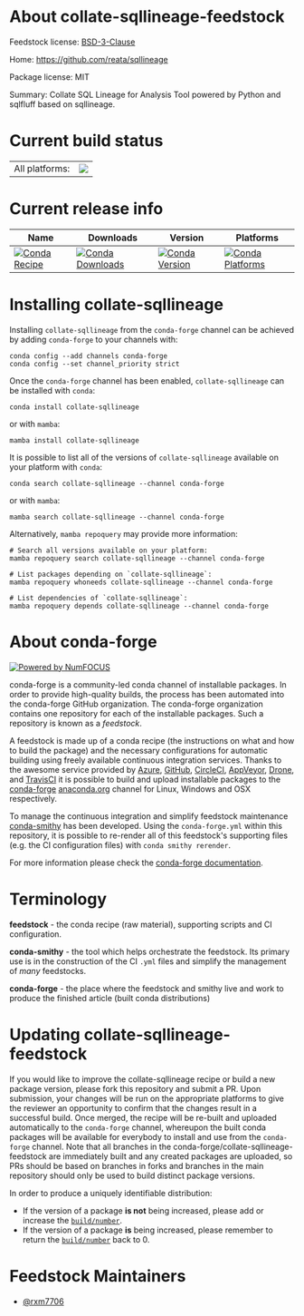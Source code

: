 About collate-sqllineage-feedstock
==================================

Feedstock license: [BSD-3-Clause](https://github.com/conda-forge/collate-sqllineage-feedstock/blob/main/LICENSE.txt)

Home: https://github.com/reata/sqllineage

Package license: MIT

Summary: Collate SQL Lineage for Analysis Tool powered by Python and sqlfluff based on sqllineage.

Current build status
====================


<table><tr><td>All platforms:</td>
    <td>
      <a href="https://dev.azure.com/conda-forge/feedstock-builds/_build/latest?definitionId=23975&branchName=main">
        <img src="https://dev.azure.com/conda-forge/feedstock-builds/_apis/build/status/collate-sqllineage-feedstock?branchName=main">
      </a>
    </td>
  </tr>
</table>

Current release info
====================

| Name | Downloads | Version | Platforms |
| --- | --- | --- | --- |
| [![Conda Recipe](https://img.shields.io/badge/recipe-collate--sqllineage-green.svg)](https://anaconda.org/conda-forge/collate-sqllineage) | [![Conda Downloads](https://img.shields.io/conda/dn/conda-forge/collate-sqllineage.svg)](https://anaconda.org/conda-forge/collate-sqllineage) | [![Conda Version](https://img.shields.io/conda/vn/conda-forge/collate-sqllineage.svg)](https://anaconda.org/conda-forge/collate-sqllineage) | [![Conda Platforms](https://img.shields.io/conda/pn/conda-forge/collate-sqllineage.svg)](https://anaconda.org/conda-forge/collate-sqllineage) |

Installing collate-sqllineage
=============================

Installing `collate-sqllineage` from the `conda-forge` channel can be achieved by adding `conda-forge` to your channels with:

```
conda config --add channels conda-forge
conda config --set channel_priority strict
```

Once the `conda-forge` channel has been enabled, `collate-sqllineage` can be installed with `conda`:

```
conda install collate-sqllineage
```

or with `mamba`:

```
mamba install collate-sqllineage
```

It is possible to list all of the versions of `collate-sqllineage` available on your platform with `conda`:

```
conda search collate-sqllineage --channel conda-forge
```

or with `mamba`:

```
mamba search collate-sqllineage --channel conda-forge
```

Alternatively, `mamba repoquery` may provide more information:

```
# Search all versions available on your platform:
mamba repoquery search collate-sqllineage --channel conda-forge

# List packages depending on `collate-sqllineage`:
mamba repoquery whoneeds collate-sqllineage --channel conda-forge

# List dependencies of `collate-sqllineage`:
mamba repoquery depends collate-sqllineage --channel conda-forge
```


About conda-forge
=================

[![Powered by
NumFOCUS](https://img.shields.io/badge/powered%20by-NumFOCUS-orange.svg?style=flat&colorA=E1523D&colorB=007D8A)](https://numfocus.org)

conda-forge is a community-led conda channel of installable packages.
In order to provide high-quality builds, the process has been automated into the
conda-forge GitHub organization. The conda-forge organization contains one repository
for each of the installable packages. Such a repository is known as a *feedstock*.

A feedstock is made up of a conda recipe (the instructions on what and how to build
the package) and the necessary configurations for automatic building using freely
available continuous integration services. Thanks to the awesome service provided by
[Azure](https://azure.microsoft.com/en-us/services/devops/), [GitHub](https://github.com/),
[CircleCI](https://circleci.com/), [AppVeyor](https://www.appveyor.com/),
[Drone](https://cloud.drone.io/welcome), and [TravisCI](https://travis-ci.com/)
it is possible to build and upload installable packages to the
[conda-forge](https://anaconda.org/conda-forge) [anaconda.org](https://anaconda.org/)
channel for Linux, Windows and OSX respectively.

To manage the continuous integration and simplify feedstock maintenance
[conda-smithy](https://github.com/conda-forge/conda-smithy) has been developed.
Using the ``conda-forge.yml`` within this repository, it is possible to re-render all of
this feedstock's supporting files (e.g. the CI configuration files) with ``conda smithy rerender``.

For more information please check the [conda-forge documentation](https://conda-forge.org/docs/).

Terminology
===========

**feedstock** - the conda recipe (raw material), supporting scripts and CI configuration.

**conda-smithy** - the tool which helps orchestrate the feedstock.
                   Its primary use is in the construction of the CI ``.yml`` files
                   and simplify the management of *many* feedstocks.

**conda-forge** - the place where the feedstock and smithy live and work to
                  produce the finished article (built conda distributions)


Updating collate-sqllineage-feedstock
=====================================

If you would like to improve the collate-sqllineage recipe or build a new
package version, please fork this repository and submit a PR. Upon submission,
your changes will be run on the appropriate platforms to give the reviewer an
opportunity to confirm that the changes result in a successful build. Once
merged, the recipe will be re-built and uploaded automatically to the
`conda-forge` channel, whereupon the built conda packages will be available for
everybody to install and use from the `conda-forge` channel.
Note that all branches in the conda-forge/collate-sqllineage-feedstock are
immediately built and any created packages are uploaded, so PRs should be based
on branches in forks and branches in the main repository should only be used to
build distinct package versions.

In order to produce a uniquely identifiable distribution:
 * If the version of a package **is not** being increased, please add or increase
   the [``build/number``](https://docs.conda.io/projects/conda-build/en/latest/resources/define-metadata.html#build-number-and-string).
 * If the version of a package **is** being increased, please remember to return
   the [``build/number``](https://docs.conda.io/projects/conda-build/en/latest/resources/define-metadata.html#build-number-and-string)
   back to 0.

Feedstock Maintainers
=====================

* [@rxm7706](https://github.com/rxm7706/)

